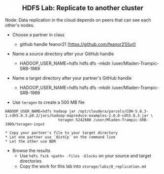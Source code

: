 ## <center> HDFS Lab: Replicate to another cluster

Node: Data replication in the cloud depends on peers that can see each
other's nodes.

* Choose a partner in class
    * github handle feanor21 [https://github.com/feanor21](url)
   
* Name a source directory after your GitHub handle
    * HADOOP_USER_NAME=hdfs hdfs dfs -mkdir /user/Mladen-Trampic-SRB-1989
	
* Name a target directory after your partner's GitHub handle
    * HADOOP_USER_NAME=hdfs hdfs dfs -mkdir /user/Mladen-Trampic-SRB-1989
	
* Use `teragen` to create a 500 MB file
```
HADOOP_USER_NAME=hdfs hadoop jar /opt/cloudera/parcels/CDH-5.8.3-1.cdh5.8.3.p0.2/jars/hadoop-mapreduce-examples-2.6.0-cdh5.8.3.jar \
                        teragen 5242880 /user/Mladen-Trampic-SRB-1989/teragen-input
```
	* Copy your partner's file to your target directory 
    * Let one partner use `distCp` on the command line
    * Let the other use BDR
* Browse the results 
    * Use `hdfs fsck <path> -files -blocks` on your source and target directories
    * Copy the work for this lab into `storage/labs/0_replication.md`

